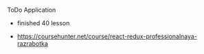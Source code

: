 ToDo Application

- finished 40 lesson

- https://coursehunter.net/course/react-redux-professionalnaya-razrabotka